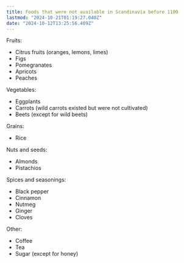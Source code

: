 ```yaml
---
title: Foods that were not available in Scandinavia before 1100
lastmod: "2024-10-21T01:19:27.040Z"
date: "2024-10-12T13:25:56.409Z"
---
```


Fruits:

- Citrus fruits (oranges, lemons, limes)
- Figs
- Pomegranates
- Apricots
- Peaches

Vegetables:

- Eggplants
- Carrots (wild carrots existed but were not cultivated)
- Beets (except for wild beets)

Grains:

- Rice

Nuts and seeds:

- Almonds
- Pistachios

Spices and seasonings:

- Black pepper
- Cinnamon
- Nutmeg
- Ginger
- Cloves

Other:

- Coffee
- Tea
- Sugar (except for honey)
